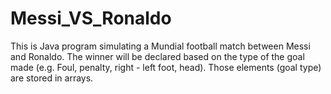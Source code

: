 # Messi_VS_Ronaldo
This is Java program simulating a Mundial football match between Messi and Ronaldo.
The winner will be declared based on the type of the goal made (e.g. Foul, penalty, right - left foot, head).
Those elements (goal type) are stored in arrays.

